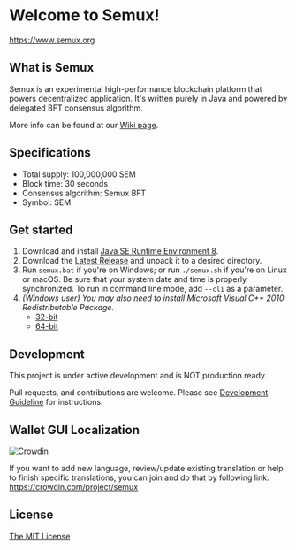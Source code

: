 # Welcome to Semux!

https://www.semux.org

## What is Semux

Semux is an experimental high-performance blockchain platform that powers decentralized application. It's written purely in Java and powered by delegated BFT consensus algorithm.

More info can be found at our [Wiki page](https://github.com/semuxproject/semux/wiki).

## Specifications

* Total supply: 100,000,000 SEM
* Block time: 30 seconds
* Consensus algorithm: Semux BFT
* Symbol: SEM

## Get started

1. Download and install [Java SE Runtime Environment 8](http://www.oracle.com/technetwork/java/javase/downloads/jre8-downloads-2133155.html).
2. Download the [Latest Release](https://github.com/semuxproject/semux/releases) and unpack it to a desired directory.
3. Run ``semux.bat`` if you're on Windows; or run ``./semux.sh`` if you're on Linux or macOS. Be sure that your system date and time is properly synchronized. To run in command line mode, add ``--cli`` as a parameter.
4. *(Windows user) You may also need to install Microsoft Visual C++ 2010 Redistributable Package.*
    - [32-bit](http://www.microsoft.com/en-us/download/details.aspx?id=5555)
    - [64-bit](https://www.microsoft.com/en-us/download/details.aspx?id=14632)

## Development

This project is under active development and is NOT production ready.

Pull requests, and contributions are welcome. Please see [Development Guideline](https://github.com/semuxproject/semux/wiki/Development-Guideline) for instructions.

## Wallet GUI Localization

[![Crowdin](https://d322cqt584bo4o.cloudfront.net/semux/localized.svg)](https://crowdin.com/project/semux)

If you want to add new language, review/update existing translation or help to finish specific translations, you can join and do that by following link:
https://crowdin.com/project/semux

## License

[The MIT License](./LICENSE)
